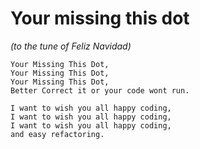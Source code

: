 # Your missing this dot
*(to the tune of Feliz Navidad)*
```
Your Missing This Dot,
Your Missing This Dot,
Your Missing This Dot,
Better Correct it or your code wont run.

I want to wish you all happy coding,
I want to wish you all happy coding,
I want to wish you all happy coding,
and easy refactoring.
```

